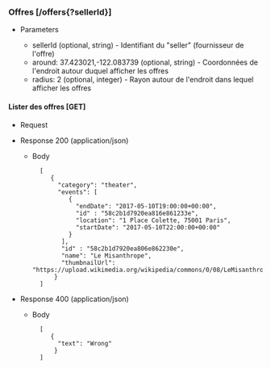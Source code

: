 ### Offres [/offers{?sellerId}]

+ Parameters

  + sellerId (optional, string) - Identifiant du "seller" (fournisseur de l'offre)
  + around: 37.423021,-122.083739 (optional, string) - Coordonnées de l'endroit autour duquel afficher les offres
  + radius: 2 (optional, integer) - Rayon autour de l'endroit dans lequel afficher les offres

#### Lister des offres [GET]

+ Request

+ Response 200 (application/json)

    + Body

            [
               {
                 "category": "theater",
                 "events": [
                    {
                      "endDate": "2017-05-10T19:00:00+00:00",
                      "id" : "58c2b1d7920ea816e861233e",
                      "location": "1 Place Colette, 75001 Paris",
                      "startDate": "2017-05-10T22:00:00+00:00"
                    }
                  ],
                  "id" : "58c2b1d7920ea806e862230e",
                  "name": "Le Misanthrope",
                  "thumbnailUrl": "https://upload.wikimedia.org/wikipedia/commons/0/08/LeMisanthrope.jpg"
                }
            ]

+ Response 400 (application/json)

    + Body

            [
               {
                 "text": "Wrong"
                }
            ]
